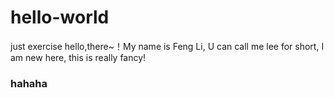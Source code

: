 # hello-world
just exercise
hello,there~！My name is Feng Li,
U can call me lee for short,
I am new here,
this is really fancy!
### hahaha
